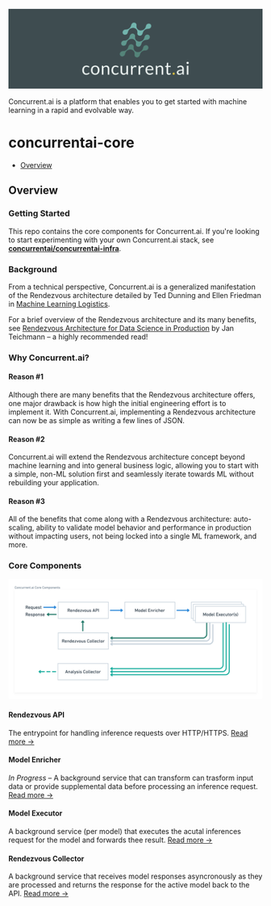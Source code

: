![Header](https://github.com/concurrentai/concurrentai-core/raw/master/misc/images/header.png)

Concurrent.ai is a platform that enables you to get started with machine learning in a rapid and evolvable way.

# concurrentai-core

- [Overview](https://github.com/concurrentai/concurrentai-core/tree/readme#getting-started)

## Overview

### Getting Started

This repo contains the core components for Concurrent.ai. If you're looking to start experimenting with your own Concurrent.ai stack, see **[concurrentai/concurrentai-infra](https://github.com/concurrentai/concurrentai-infra)**.

### Background

From a technical perspective, Concurrent.ai is a generalized manifestation of the Rendezvous architecture detailed by Ted Dunning and Ellen Friedman in [Machine Learning Logistics](https://www.oreilly.com/library/view/machine-learning-logistics/9781491997628/).

For a brief overview of the Rendezvous architecture and its many benefits, see [Rendezvous Architecture for Data Science in Production](https://towardsdatascience.com/rendezvous-architecture-for-data-science-in-production-79c4d48f12b) by Jan Teichmann – a highly recommended read!

### Why Concurrent.ai?

#### Reason #1

Although there are many benefits that the Rendezvous architecture offers, one major drawback is how high the initial engineering effort is to implement it. With Concurrent.ai, implementing a Rendezvous architecture can now be as simple as writing a few lines of JSON.

#### Reason #2

Concurrent.ai will extend the Rendezvous architecture concept beyond machine learning and into general business logic, allowing you to start with a simple, non-ML solution first and seamlessly iterate towards ML without rebuilding your application.

#### Reason #3

All of the benefits that come along with a Rendezvous architecture: auto-scaling, ability to validate model behavior and performance in production without impacting users, not being locked into a single ML framework, and more.

### Core Components

![Core Components](https://github.com/concurrentai/concurrentai-core/raw/master/misc/diagrams/Concurrent.ai%20Core%20Components.png)

#### Rendezvous API

The entrypoint for handling inference requests over HTTP/HTTPS. [Read more →]()

#### Model Enricher

_In Progress_ – A background service that can transform can trasform input data or provide supplemental data before processing an inference request. [Read more →]()

#### Model Executor

A background service (per model) that executes the acutal inferences request for the model and forwards thee result. [Read more →]()

#### Rendezvous Collector

A background service that receives model responses asyncronously as they are processed and returns the response for the active model back to the API. [Read more →]()
